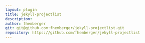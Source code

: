 ```yaml
---
layout: plugin
title: jekyll-projectlist
description: 
author: fhemberger
git: git@github.com:fhemberger/jekyll-projectlist.git
repository: https://github.com/fhemberger/jekyll-projectlist
---
```

